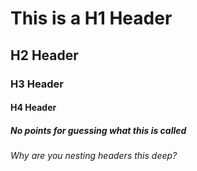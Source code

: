 # This is a H1 Header
## H2 Header
### H3 Header
#### H4 Header
##### No points for guessing what this is called
###### Why are you nesting headers this deep?
